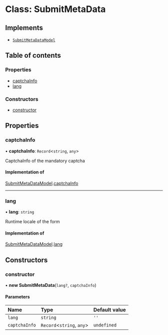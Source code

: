 # Class: SubmitMetaData

## Implements

- [`SubmitMetaDataModel`](../interfaces/SubmitMetaDataModel.md)

## Table of contents

### Properties

- [captchaInfo](SubmitMetaData.md#captchainfo)
- [lang](SubmitMetaData.md#lang)

### Constructors

- [constructor](SubmitMetaData.md#constructor)

## Properties

### captchaInfo

• **captchaInfo**: `Record`<`string`, `any`\>

CaptchaInfo of the mandatory captcha

#### Implementation of

[SubmitMetaDataModel](../interfaces/SubmitMetaDataModel.md).[captchaInfo](../interfaces/SubmitMetaDataModel.md#captchainfo)

___

### lang

• **lang**: `string`

Runtime locale of the form

#### Implementation of

[SubmitMetaDataModel](../interfaces/SubmitMetaDataModel.md).[lang](../interfaces/SubmitMetaDataModel.md#lang)

## Constructors

### constructor

• **new SubmitMetaData**(`lang?`, `captchaInfo`)

#### Parameters

| Name | Type | Default value |
| :------ | :------ | :------ |
| `lang` | `string` | `''` |
| `captchaInfo` | `Record`<`string`, `any`\> | `undefined` |
